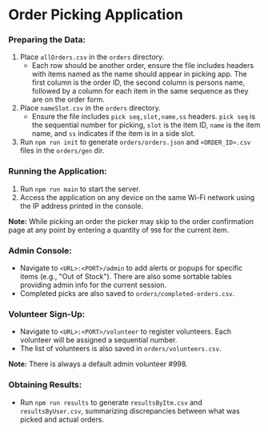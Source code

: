 # Order Picking Application

### Preparing the Data:
1. Place `allOrders.csv` in the `orders` directory.
   - Each row should be another order, ensure the file includes headers with items named as the name should appear in picking app. The first column is the order ID, the second column is persons name, followed by a column for each item in the same sequence as they are on the order form.
2. Place `nameSlot.csv` in the `orders` directory.
   - Ensure the file includes `pick seq,slot,name,ss` headers. `pick seq` is the sequential number for picking, `slot` is the item ID, `name` is the item name, and `ss` indicates if the item is in a side slot.
3. Run `npm run init` to generate `orders/orders.json` and `<ORDER_ID>.csv` files in the `orders/gen` dir.

### Running the Application:
1. Run `npm run main` to start the server.
2. Access the application on any device on the same Wi-Fi network using the IP address printed in the console.

**Note:** While picking an order the picker may skip to the order confirmation page at any point by entering a quantity of `998` for the current item.

### Admin Console:
- Navigate to `<URL>:<PORT>/admin` to add alerts or popups for specific items (e.g., "Out of Stock"). There are also some sortable tables providing admin info for the current session.
- Completed picks are also saved to `orders/completed-orders.csv`.

### Volunteer Sign-Up:
- Navigate to `<URL>:<PORT>/volunteer` to register volunteers. Each volunteer will be assigned a sequential number.
- The list of volunteers is also saved in `orders/volunteers.csv`.

**Note:** There is always a default admin volunteer #998.

### Obtaining Results:
- Run `npm run results` to generate `resultsByItm.csv` and `resultsByUser.csv`, summarizing discrepancies between what was picked and actual orders.